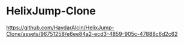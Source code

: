 # HelixJump-Clone

https://github.com/HaydarAlcin/HelixJump-Clone/assets/96751258/e6ee84a2-ecd3-4859-905c-47888c6d2c62

